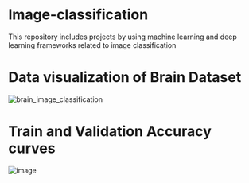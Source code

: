 # Image-classification
This repository includes projects by using machine learning and deep learning frameworks related to image classification 
# Data visualization of Brain Dataset

![brain_image_classification](https://github.com/BAXA88bek/Image-classification/assets/147753963/e4d608ee-b92b-46bd-8785-48b8df865382)

#                 Train and Validation Accuracy curves
![image](https://github.com/BAXA88bek/Image-classification/assets/147753963/7cb0df3a-1b40-407a-a995-aadd6254029b)

